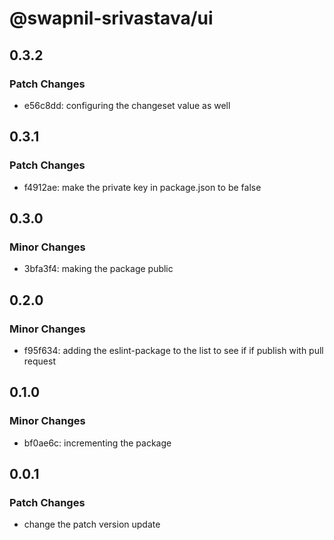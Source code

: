 # @swapnil-srivastava/ui

## 0.3.2

### Patch Changes

- e56c8dd: configuring the changeset value as well

## 0.3.1

### Patch Changes

- f4912ae: make the private key in package.json to be false

## 0.3.0

### Minor Changes

- 3bfa3f4: making the package public

## 0.2.0

### Minor Changes

- f95f634: adding the eslint-package to the list to see if if publish with pull request

## 0.1.0

### Minor Changes

- bf0ae6c: incrementing the package

## 0.0.1

### Patch Changes

- change the patch version update
